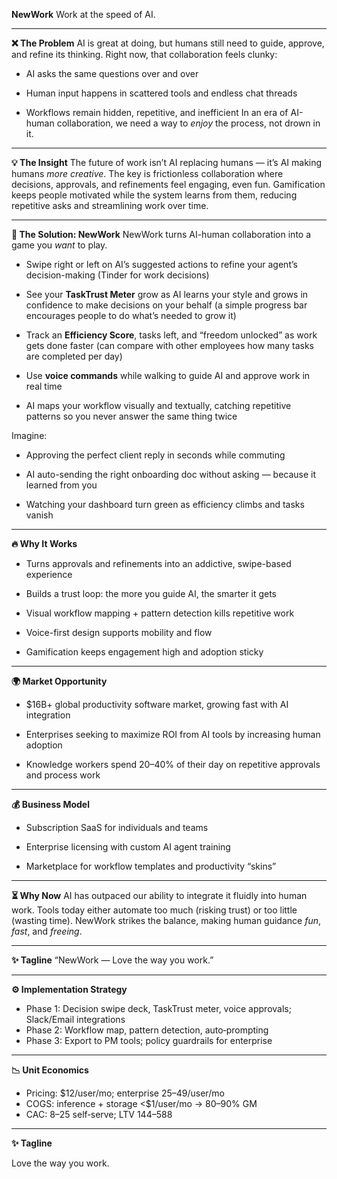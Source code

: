 **NewWork**
 Work at the speed of AI.

---

**❌ The Problem**
 AI is great at doing, but humans still need to guide, approve, and refine its thinking.
 Right now, that collaboration feels clunky:

* AI asks the same questions over and over

* Human input happens in scattered tools and endless chat threads

* Workflows remain hidden, repetitive, and inefficient
   In an era of AI-human collaboration, we need a way to *enjoy* the process, not drown in it.

---

**💡 The Insight**
 The future of work isn’t AI replacing humans — it’s AI making humans *more creative*. The key is frictionless collaboration where decisions, approvals, and refinements feel engaging, even fun. Gamification keeps people motivated while the system learns from them, reducing repetitive asks and streamlining work over time.

---

**🚀 The Solution: NewWork**
 NewWork turns AI-human collaboration into a game you *want* to play.

* Swipe right or left on AI’s suggested actions to refine your agent’s decision-making (Tinder for work decisions)

* See your **TaskTrust Meter** grow as AI learns your style and grows in confidence to make decisions on your behalf (a simple progress bar encourages people to do what’s needed to grow it)

* Track an **Efficiency Score**, tasks left, and “freedom unlocked” as work gets done faster (can compare with other employees how many tasks are completed per day)

* Use **voice commands** while walking to guide AI and approve work in real time

* AI maps your workflow visually and textually, catching repetitive patterns so you never answer the same thing twice


Imagine:

* Approving the perfect client reply in seconds while commuting

* AI auto-sending the right onboarding doc without asking — because it learned from you

* Watching your dashboard turn green as efficiency climbs and tasks vanish

---

**🔥 Why It Works**

* Turns approvals and refinements into an addictive, swipe-based experience

* Builds a trust loop: the more you guide AI, the smarter it gets

* Visual workflow mapping \+ pattern detection kills repetitive work

* Voice-first design supports mobility and flow

* Gamification keeps engagement high and adoption sticky

---

**🌍 Market Opportunity**

* $16B+ global productivity software market, growing fast with AI integration

* Enterprises seeking to maximize ROI from AI tools by increasing human adoption

* Knowledge workers spend 20–40% of their day on repetitive approvals and process work

---

**💰 Business Model**

* Subscription SaaS for individuals and teams

* Enterprise licensing with custom AI agent training

* Marketplace for workflow templates and productivity “skins”

---

**⏳ Why Now**
 AI has outpaced our ability to integrate it fluidly into human work. Tools today either automate too much (risking trust) or too little (wasting time). NewWork strikes the balance, making human guidance *fun*, *fast*, and *freeing*.

---

**✨ Tagline**
 “NewWork — Love the way you work.”



---

**⚙️ Implementation Strategy**

- Phase 1: Decision swipe deck, TaskTrust meter, voice approvals; Slack/Email integrations
- Phase 2: Workflow map, pattern detection, auto‑prompting
- Phase 3: Export to PM tools; policy guardrails for enterprise

---

**📉 Unit Economics**

- Pricing: $12/user/mo; enterprise $25–$49/user/mo
- COGS: inference + storage <$1/user/mo → 80–90% GM
- CAC: $8–$25 self‑serve; LTV $144–$588

---

**✨ Tagline**

Love the way you work.
